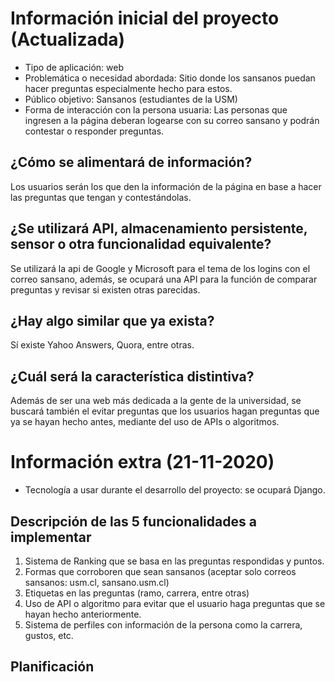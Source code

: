 # Información inicial del proyecto (Actualizada)
- Tipo de aplicación: web
- Problemática o necesidad abordada: Sitio donde los sansanos puedan hacer preguntas especialmente hecho para estos.
- Público objetivo: Sansanos (estudiantes de la USM)
- Forma de interacción con la persona usuaria: Las personas que ingresen a la página deberan logearse con su correo sansano y podrán contestar o responder preguntas.

## ¿Cómo se alimentará de información?
Los usuarios serán los que den la información de la página en base a hacer las preguntas que tengan y contestándolas.
## ¿Se utilizará API, almacenamiento persistente, sensor o otra funcionalidad equivalente?
Se utilizará la api de Google y Microsoft para el tema de los logins con el correo sansano, además, se ocupará una API para la función de comparar preguntas y revisar si existen otras parecidas.
## ¿Hay algo similar que ya exista?
Sí existe Yahoo Answers, Quora, entre otras.
## ¿Cuál será la característica distintiva?
Además de ser una web más dedicada a la gente de la universidad, se buscará también el evitar preguntas que los usuarios hagan preguntas que ya se hayan hecho antes, mediante del uso de APIs o algoritmos.

# Información extra (21-11-2020)
- Tecnología a usar durante el desarrollo del proyecto: se ocupará Django.
## Descripción de las 5 funcionalidades a implementar
1. Sistema de Ranking que se basa en las preguntas respondidas y puntos.
2. Formas que corroboren que sean sansanos (aceptar solo correos sansanos: usm.cl, sansano.usm.cl)
3. Etiquetas en las preguntas (ramo, carrera, entre otras)
4. Uso de API o algoritmo para evitar que el usuario haga preguntas que se hayan hecho anteriormente.
5. Sistema de perfiles con información de la persona como la carrera, gustos, etc.
## Planificación
